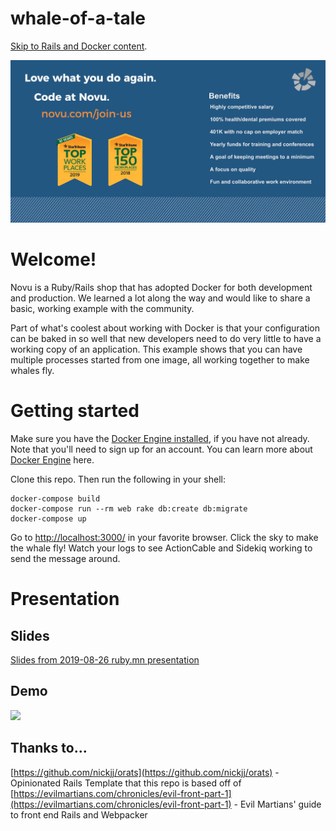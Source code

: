 # whale-of-a-tale
[Skip to Rails and Docker content](#welcome).

[![](img/hiring_ad.jpg)](http://novu.com/join-us)

# Welcome!
Novu is a Ruby/Rails shop that has adopted Docker for both development and production. We learned a lot along the way and would like to share a basic, working example with the community.

Part of what's coolest about working with Docker is that your configuration can be baked in so well that new developers need to do very little to have a working copy of an application. This example shows that you can have multiple processes started from one image, all working together to make whales fly.

# Getting started
Make sure you have the [Docker Engine installed](https://hub.docker.com/editions/community/docker-ce-desktop-mac), if you have not already. Note that you'll need to sign up for an account. You can learn more about [Docker Engine](https://docs.docker.com/install/) here.

Clone this repo. Then run the following in your shell:
```
docker-compose build
docker-compose run --rm web rake db:create db:migrate
docker-compose up
```

Go to [http://localhost:3000/](http://localhost:3000/) in your favorite browser.
Click the sky to make the whale fly! Watch your logs to see ActionCable and Sidekiq working to send the message around.

# Presentation

## Slides

[Slides from 2019-08-26 ruby.mn presentation](2019-08-26_rubymn_slides.pdf)

## Demo

![](img/whale-of-a-tale-demo-640px.gif)

## Thanks to...
[https://github.com/nickjj/orats](https://github.com/nickjj/orats) - Opinionated Rails Template that this repo is based off of
[https://evilmartians.com/chronicles/evil-front-part-1](https://evilmartians.com/chronicles/evil-front-part-1) - Evil Martians' guide to front end Rails and Webpacker
